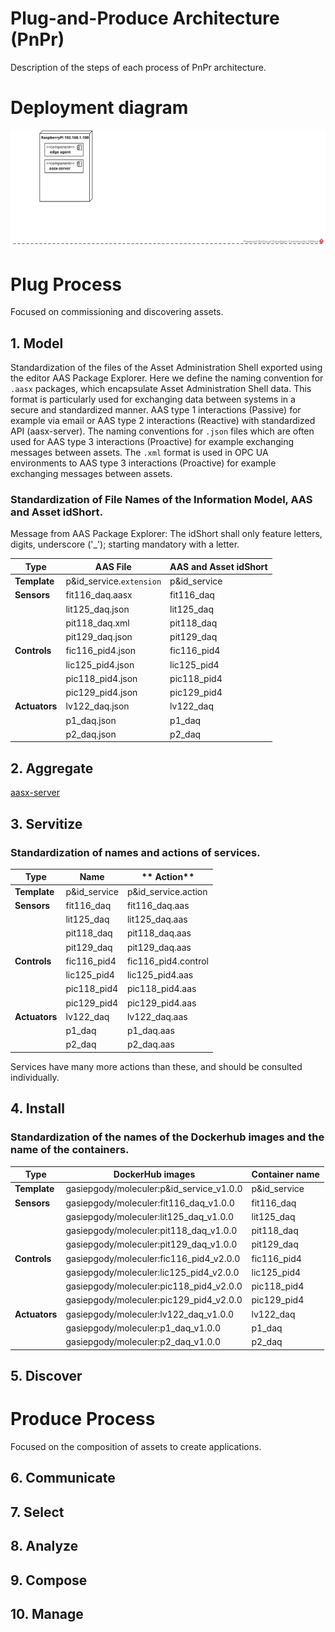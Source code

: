 # Plug-and-Produce Architecture (PnPr)

Description of the steps of each process of PnPr architecture.

# Deployment diagram

![Deployment diagram](./deployment-diagram/deployment-diagram.svg)


# Plug Process

Focused on commissioning and discovering assets.

## 1. Model 

Standardization of the files of the Asset Administration Shell exported using the editor AAS Package Explorer. Here we define the naming convention for `.aasx` packages, which encapsulate Asset Administration Shell data. This format is particularly used for exchanging data between systems in a secure and standardized manner. AAS type 1 interactions (Passive) for example via email or AAS type 2 interactions (Reactive) with standardized API (aasx-server). The naming conventions for `.json` files which are often used for AAS type 3 interactions (Proactive) for example exchanging messages between assets. 
The `.xml` format is used in OPC UA environments to AAS type 3 interactions (Proactive) for example exchanging messages between assets.

### Standardization of File Names of the Information Model, AAS and Asset idShort.
Message from AAS Package Explorer: The idShort shall only feature letters, digits, underscore ('_'); starting mandatory with a letter.

| **Type**      | **AAS File**             | **AAS and Asset idShort** |
| ------------- | ------------------------ | ------------------------- |
| **Template**  | p&id_service.`extension` | p&id_service              |
| **Sensors**   | fit116_daq.aasx          | fit116_daq                |
|               | lit125_daq.json          | lit125_daq                |
|               | pit118_daq.xml           | pit118_daq                |
|               | pit129_daq.json          | pit129_daq                |
| **Controls**  | fic116_pid4.json         | fic116_pid4               |
|               | lic125_pid4.json         | lic125_pid4               |
|               | pic118_pid4.json         | pic118_pid4               |
|               | pic129_pid4.json         | pic129_pid4               |
| **Actuators** | lv122_daq.json           | lv122_daq                 |
|               | p1_daq.json              | p1_daq                    |
|               | p2_daq.json              | p2_daq                    |





## 2. Aggregate
[aasx-server](https://github.com/pontarolli/aasx-server)


## 3. Servitize

### Standardization of names and actions of services.


| **Type**      | **Name**     | ** Action**         |
| ------------- | ------------ | ------------------- |
| **Template**  | p&id_service | p&id_service.action |
| **Sensors**   | fit116_daq   | fit116_daq.aas      |
|               | lit125_daq   | lit125_daq.aas      |
|               | pit118_daq   | pit118_daq.aas      |
|               | pit129_daq   | pit129_daq.aas      |
| **Controls**  | fic116_pid4  | fic116_pid4.control |
|               | lic125_pid4  | lic125_pid4.aas     |
|               | pic118_pid4  | pic118_pid4.aas     |
|               | pic129_pid4  | pic129_pid4.aas     |
| **Actuators** | lv122_daq    | lv122_daq.aas       |
|               | p1_daq       | p1_daq.aas          |
|               | p2_daq       | p2_daq.aas          |

Services have many more actions than these, and should be consulted individually.

## 4. Install


### Standardization of the names of the Dockerhub images and the name of the containers.

| **Type**      | **DockerHub images**                     | **Container name** |
| ------------- | ---------------------------------------- | ------------------ |
| **Template**  | gasiepgody/moleculer:p&id_service_v1.0.0 | p&id_service       |
| **Sensors**   | gasiepgody/moleculer:fit116_daq_v1.0.0   | fit116_daq         |
|               | gasiepgody/moleculer:lit125_daq_v1.0.0   | lit125_daq         |
|               | gasiepgody/moleculer:pit118_daq_v1.0.0   | pit118_daq         |
|               | gasiepgody/moleculer:pit129_daq_v1.0.0   | pit129_daq         |
| **Controls**  | gasiepgody/moleculer:fic116_pid4_v2.0.0  | fic116_pid4        |
|               | gasiepgody/moleculer:lic125_pid4_v2.0.0  | lic125_pid4        |
|               | gasiepgody/moleculer:pic118_pid4_v2.0.0  | pic118_pid4        |
|               | gasiepgody/moleculer:pic129_pid4_v2.0.0  | pic129_pid4        |
| **Actuators** | gasiepgody/moleculer:lv122_daq_v1.0.0    | lv122_daq          |
|               | gasiepgody/moleculer:p1_daq_v1.0.0       | p1_daq             |
|               | gasiepgody/moleculer:p2_daq_v1.0.0       | p2_daq             |

## 5. Discover

# Produce Process

Focused on the composition of assets to create applications.

## 6. Communicate
## 7. Select
## 8. Analyze
## 9. Compose
## 10. Manage


